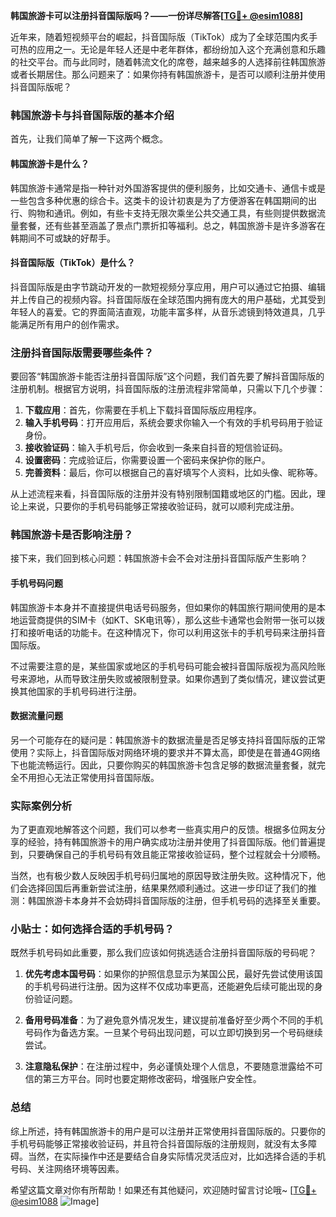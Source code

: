 **韩国旅游卡可以注册抖音国际版吗？——一份详尽解答[[TG💪+ @esim1088](https://t.me/s/esim1088)]**

近年来，随着短视频平台的崛起，抖音国际版（TikTok）成为了全球范围内炙手可热的应用之一。无论是年轻人还是中老年群体，都纷纷加入这个充满创意和乐趣的社交平台。而与此同时，随着韩流文化的席卷，越来越多的人选择前往韩国旅游或者长期居住。那么问题来了：如果你持有韩国旅游卡，是否可以顺利注册并使用抖音国际版呢？

### 韩国旅游卡与抖音国际版的基本介绍

首先，让我们简单了解一下这两个概念。

#### 韩国旅游卡是什么？
韩国旅游卡通常是指一种针对外国游客提供的便利服务，比如交通卡、通信卡或是一些包含多种优惠的综合卡。这类卡的设计初衷是为了方便游客在韩国期间的出行、购物和通讯。例如，有些卡支持无限次乘坐公共交通工具，有些则提供数据流量套餐，还有些甚至涵盖了景点门票折扣等福利。总之，韩国旅游卡是许多游客在韩期间不可或缺的好帮手。

#### 抖音国际版（TikTok）是什么？
抖音国际版是由字节跳动开发的一款短视频分享应用，用户可以通过它拍摄、编辑并上传自己的视频内容。抖音国际版在全球范围内拥有庞大的用户基础，尤其受到年轻人的喜爱。它的界面简洁直观，功能丰富多样，从音乐滤镜到特效道具，几乎能满足所有用户的创作需求。

### 注册抖音国际版需要哪些条件？

要回答“韩国旅游卡能否注册抖音国际版”这个问题，我们首先要了解抖音国际版的注册机制。根据官方说明，抖音国际版的注册流程非常简单，只需以下几个步骤：

1. **下载应用**：首先，你需要在手机上下载抖音国际版应用程序。
2. **输入手机号码**：打开应用后，系统会要求你输入一个有效的手机号码用于验证身份。
3. **接收验证码**：输入手机号后，你会收到一条来自抖音的短信验证码。
4. **设置密码**：完成验证后，你需要设置一个密码来保护你的账户。
5. **完善资料**：最后，你可以根据自己的喜好填写个人资料，比如头像、昵称等。

从上述流程来看，抖音国际版的注册并没有特别限制国籍或地区的门槛。因此，理论上来说，只要你的手机号码能够正常接收验证码，就可以顺利完成注册。

### 韩国旅游卡是否影响注册？

接下来，我们回到核心问题：韩国旅游卡会不会对注册抖音国际版产生影响？

#### 手机号码问题
韩国旅游卡本身并不直接提供电话号码服务，但如果你的韩国旅行期间使用的是本地运营商提供的SIM卡（如KT、SK电讯等），那么这些卡通常也会附带一张可以拨打和接听电话的功能卡。在这种情况下，你可以利用这张卡的手机号码来注册抖音国际版。

不过需要注意的是，某些国家或地区的手机号码可能会被抖音国际版视为高风险账号来源地，从而导致注册失败或被限制登录。如果你遇到了类似情况，建议尝试更换其他国家的手机号码进行注册。

#### 数据流量问题
另一个可能存在的疑问是：韩国旅游卡的数据流量是否足够支持抖音国际版的正常使用？实际上，抖音国际版对网络环境的要求并不算太高，即使是在普通4G网络下也能流畅运行。因此，只要你购买的韩国旅游卡包含足够的数据流量套餐，就完全不用担心无法正常使用抖音国际版。

### 实际案例分析

为了更直观地解答这个问题，我们可以参考一些真实用户的反馈。根据多位网友分享的经验，持有韩国旅游卡的用户确实成功注册并使用了抖音国际版。他们普遍提到，只要确保自己的手机号码有效且能正常接收验证码，整个过程就会十分顺畅。

当然，也有极少数人反映因手机号码归属地的原因导致注册失败。这种情况下，他们会选择回国后再重新尝试注册，结果果然顺利通过。这进一步印证了我们的推测：韩国旅游卡本身并不会妨碍抖音国际版的注册，但手机号码的选择至关重要。

### 小贴士：如何选择合适的手机号码？

既然手机号码如此重要，那么我们应该如何挑选适合注册抖音国际版的号码呢？

1. **优先考虑本国号码**：如果你的护照信息显示为某国公民，最好先尝试使用该国的手机号码进行注册。因为这样不仅成功率更高，还能避免后续可能出现的身份验证问题。
   
2. **备用号码准备**：为了避免意外情况发生，建议提前准备好至少两个不同的手机号码作为备选方案。一旦某个号码出现问题，可以立即切换到另一个号码继续尝试。

3. **注意隐私保护**：在注册过程中，务必谨慎处理个人信息，不要随意泄露给不可信的第三方平台。同时也要定期修改密码，增强账户安全性。

### 总结

综上所述，持有韩国旅游卡的用户是可以注册并正常使用抖音国际版的。只要你的手机号码能够正常接收验证码，并且符合抖音国际版的注册规则，就没有太多障碍。当然，在实际操作中还是要结合自身实际情况灵活应对，比如选择合适的手机号码、关注网络环境等因素。

希望这篇文章对你有所帮助！如果还有其他疑问，欢迎随时留言讨论哦~ [[TG💪+ @esim1088](https://t.me/s/esim1088) ![Image](https://i.postimg.cc/4NQfJmqS/Snipaste-2025-05-13-00-14-12.png)]